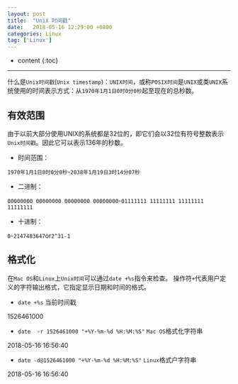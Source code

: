 ```yaml
---
layout: post
title:  "Unix 时间戳"
date:   2018-05-16 12:29:00 +0800
categories: Linux 
tag: ['Linux']
---
```


* content
{:toc}

---


什么是`Unix时间戳`(`Unix timestamp`)：`UNIX时间`，或称`POSIX时间`是`UNIX`或类`UNIX`系统使用的时间表示方式：从`1970年1月1日0时0分0秒`起至现在的总秒数。 


## 有效范围


由于以前大部分使用UNIX的系统都是32位的，即它们会以32位有符号整数表示`Unix时间戳`。因此它可以表示136年的秒数。

* 时间范围：

`1970年1月1日0时0分0秒`-`2038年1月19日3时14分07秒`


* 二进制：

`00000000 00000000 00000000 00000000`-`01111111 11111111 11111111 11111111`

* 十进制：

`0`-`2147483647`or`2^31-1` 



## 格式化

在`Mac OS`和`Linux`上`Unix时间`可以通过`date +%s`指令来检查。
操作符`+`代表用户定义的字符输出格式，它指定显示日期和时间的格式。




* `date +%s` 当前时间戳

>
1526461000


* `date  -r 1526461000 "+%Y-%m-%d %H:%M:%S"` `Mac OS`格式化字符串

>
2018-05-16 16:56:40


* `date -d@1526461000 "+%Y-%m-%d %H:%M:%S"` `Linux`格式户字符串

>
2018-05-16 16:56:40






